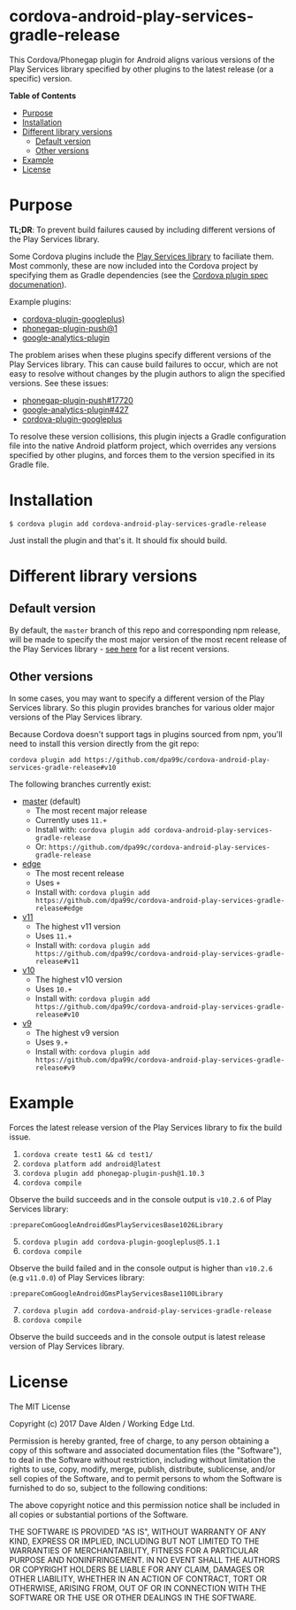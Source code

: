 cordova-android-play-services-gradle-release
======================================

This Cordova/Phonegap plugin for Android aligns various versions of the Play Services library specified by other plugins to the latest release (or a specific) version.

<!-- START doctoc generated TOC please keep comment here to allow auto update -->
<!-- DON'T EDIT THIS SECTION, INSTEAD RE-RUN doctoc TO UPDATE -->
**Table of Contents**

- [Purpose](#purpose)
- [Installation](#installation)
- [Different library versions](#different-library-versions)
  - [Default version](#default-version)
  - [Other versions](#other-versions)
- [Example](#example)
- [License](#license)

<!-- END doctoc generated TOC please keep comment here to allow auto update -->
 
# Purpose

**TL;DR**: To prevent build failures caused by including different versions of the Play Services library. 

Some Cordova plugins include the [Play Services library](https://developers.google.com/android/guides/overview) to faciliate them.
Most commonly, these are now included into the Cordova project by specifying them as Gradle dependencies (see the [Cordova plugin spec documenation](https://cordova.apache.org/docs/en/latest/plugin_ref/spec.html#framework)).

Example plugins:
- [cordova-plugin-googleplus)](https://github.com/EddyVerbruggen/cordova-plugin-googleplus)
- [phonegap-plugin-push@1](https://github.com/phonegap/phonegap-plugin-push/tree/v1.10.5)
- [google-analytics-plugin](https://github.com/danwilson/google-analytics-plugin)

The problem arises when these plugins specify different versions of the Play Services library. This can cause build failures to occur, which are not easy to resolve without changes by the plugin authors to align the specified versions. See these issues:

- [phonegap-plugin-push#17720](https://github.com/phonegap/phonegap-plugin-push/issues/17720)
- [google-analytics-plugin#427](https://github.com/danwilson/google-analytics-plugin/issues/427)
- [cordova-plugin-googleplus](https://github.com/EddyVerbruggen/cordova-plugin-googleplus/issues/398)

To resolve these version collisions, this plugin injects a Gradle configuration file into the native Android platform project, which overrides any versions specified by other plugins, and forces them to the version specified in its Gradle file.

# Installation

    $ cordova plugin add cordova-android-play-services-gradle-release
    
Just install the plugin and that's it. It should fix should build.

# Different library versions

## Default version
By default, the `master` branch of this repo and corresponding npm release, will be made to specify the most major version of the most recent release of the Play Services library - [see here](https://developers.google.com/android/guides/releasesl) for a list recent versions.

## Other versions

In some cases, you may want to specify a different version of the Play Services library. 
So this plugin provides branches for various older major versions of the Play Services library.
 
Because Cordova doesn't support tags in plugins sourced from npm, you'll need to install this version directly from the git repo:

    cordova plugin add https://github.com/dpa99c/cordova-android-play-services-gradle-release#v10
    
The following branches currently exist:
    
- [master](https://github.com/dpa99c/cordova-android-play-services-gradle-release) (default)
    - The most recent major release
    - Currently uses `11.+`
    - Install with: `cordova plugin add cordova-android-play-services-gradle-release`
    - Or: `https://github.com/dpa99c/cordova-android-play-services-gradle-release`
- [edge](https://github.com/dpa99c/cordova-android-play-services-gradle-release/tree/edge)
    - The most recent release
    - Uses `+`
    - Install with: `cordova plugin add https://github.com/dpa99c/cordova-android-play-services-gradle-release#edge`
- [v11](https://github.com/dpa99c/cordova-android-play-services-gradle-release/tree/v11)
    - The highest v11 version
    - Uses `11.+`
    - Install with: `cordova plugin add https://github.com/dpa99c/cordova-android-play-services-gradle-release#v11`
- [v10](https://github.com/dpa99c/cordova-android-play-services-gradle-release/tree/v10)
    - The highest v10 version
    - Uses `10.+`
    - Install with: `cordova plugin add https://github.com/dpa99c/cordova-android-play-services-gradle-release#v10`
- [v9](https://github.com/dpa99c/cordova-android-play-services-gradle-release/tree/v9)
    - The highest v9 version
    - Uses `9.+`
    - Install with: `cordova plugin add https://github.com/dpa99c/cordova-android-play-services-gradle-release#v9`
    
# Example

Forces the latest release version of the Play Services library to fix the build issue.

1. `cordova create test1 && cd test1/`
2. `cordova platform add android@latest`
3. `cordova plugin add phonegap-plugin-push@1.10.3`
4. `cordova compile`

Observe the build succeeds and in the console output is `v10.2.6` of Play Services library:

    :prepareComGoogleAndroidGmsPlayServicesBase1026Library

5. `cordova plugin add cordova-plugin-googleplus@5.1.1`
6. `cordova compile`

Observe the build failed and in the console output is higher than `v10.2.6` (e.g `v11.0.0`) of Play Services library:

    :prepareComGoogleAndroidGmsPlayServicesBase1100Library

7. `cordova plugin add cordova-android-play-services-gradle-release`
8. `cordova compile`    

Observe the build succeeds and in the console output is latest release version of Play Services library.

License
================

The MIT License

Copyright (c) 2017 Dave Alden / Working Edge Ltd.

Permission is hereby granted, free of charge, to any person obtaining a copy
of this software and associated documentation files (the "Software"), to deal
in the Software without restriction, including without limitation the rights
to use, copy, modify, merge, publish, distribute, sublicense, and/or sell
copies of the Software, and to permit persons to whom the Software is
furnished to do so, subject to the following conditions:

The above copyright notice and this permission notice shall be included in
all copies or substantial portions of the Software.

THE SOFTWARE IS PROVIDED "AS IS", WITHOUT WARRANTY OF ANY KIND, EXPRESS OR
IMPLIED, INCLUDING BUT NOT LIMITED TO THE WARRANTIES OF MERCHANTABILITY,
FITNESS FOR A PARTICULAR PURPOSE AND NONINFRINGEMENT. IN NO EVENT SHALL THE
AUTHORS OR COPYRIGHT HOLDERS BE LIABLE FOR ANY CLAIM, DAMAGES OR OTHER
LIABILITY, WHETHER IN AN ACTION OF CONTRACT, TORT OR OTHERWISE, ARISING FROM,
OUT OF OR IN CONNECTION WITH THE SOFTWARE OR THE USE OR OTHER DEALINGS IN
THE SOFTWARE.